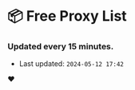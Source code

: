 # :package: Free Proxy List
### Updated every 15 minutes.

- Last updated: `2024-05-12 17:42`

:heart:
